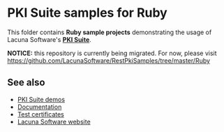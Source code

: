 # PKI Suite samples for Ruby

This folder contains **Ruby sample projects** demonstrating the usage of Lacuna Software's
**[PKI Suite](https://www.lacunasoftware.com/pki-suite)**.

**NOTICE:** this repository is currently being migrated. For now, please visit https://github.com/LacunaSoftware/RestPkiSamples/tree/master/Ruby

## See also

* [PKI Suite demos](https://demos.lacunasoftware.com/)
* [Documentation](https://docs.lacunasoftware.com/)
* [Test certificates](https://docs.lacunasoftware.com/articles/pki-guide/test-certs)
* [Lacuna Software website](https://www.lacunasoftware.com/)
